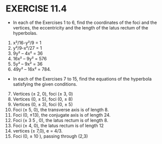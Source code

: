 # EXERCISE 11.4
* In each of the Exercises 1 to 6, find the coordinates of the foci and the vertices, the eccentricity and the length of the latus rectum of the hyperbolas.
1. x²/16-y²/9 = 1 
2. y²/9-x²/27 = 1
3. 9y² – 4x² = 36
4. 16x² – 9y² = 576 
5. 5y² – 9x² = 36 
6. 49y² – 16x² = 784.

* In each of the Exercises 7 to 15, find the equations of the hyperbola satisfying the given conditions.

7. Vertices (± 2, 0), foci (± 3, 0)
8. Vertices (0, ± 5), foci (0, ± 8)
9. Vertices (0, ± 3), foci (0, ± 5)
10. Foci (± 5, 0), the transverse axis is of length 8.
11. Foci (0, ±13), the conjugate axis is of length 24.
12. Foci (± 3 5 , 0), the latus rectum is of length 8.
13. Foci (± 4, 0), the latus rectum is of length 12
14. vertices (± 7,0), e = 4/3.
15. Foci (0, ± 10 ), passing through (2,3)
